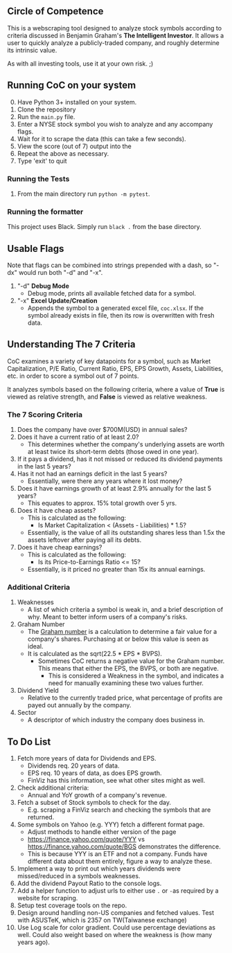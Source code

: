 ## Circle of Competence

This is a webscraping tool designed to analyze stock symbols according to criteria discussed in Benjamin Graham's __The Intelligent Investor__. It allows a user to quickly analyze a publicly-traded company, and roughly determine its intrinsic value.

As with all investing tools, use it at your own risk. ;)

## Running CoC on your system

0. Have Python 3+ installed on your system.
1. Clone the repository
2. Run the `main.py` file.
3. Enter a NYSE stock symbol you wish to analyze and any accompany flags.
4. Wait for it to scrape the data (this can take a few seconds).
5. View the score (out of 7) output into the
6. Repeat the above as necessary.
7. Type 'exit' to quit

### Running the Tests

1. From the main directory run `python -m pytest`.

### Running the formatter

This project uses Black. Simply run `black .` from the base directory.

## Usable Flags

Note that flags can be combined into strings prepended with a dash, so "-dx" would run both "-d" and "-x".

1. "-d" **Debug Mode**
   * Debug mode, prints all available fetched data for a symbol.
2. "-x" **Excel Update/Creation**
   * Appends the symbol to a generated excel file, `coc.xlsx`. If the symbol already exists in file, then its row is overwritten with fresh data.

## Understanding The 7 Criteria

CoC examines a variety of key datapoints for a symbol, such as Market Capitalization, P/E Ratio, Current Ratio, EPS, EPS Growth, Assets, Liabilities, etc. in order to score a symbol out of 7 points.

It analyzes symbols based on the following criteria, where a value of **True** is viewed as relative strength, and **False** is viewed as relative weakness.

### The 7 Scoring Criteria

1. Does the company have over $700M(USD) in annual sales?
2. Does it have a current ratio of at least 2.0?
   * This determines whether the company's underlying assets are worth at least twice its short-term debts (those owed in one year).
3. If it pays a dividend, has it not missed or reduced its dividend payments in the last 5 years?
4. Has it not had an earnings deficit in the last 5 years?
   * Essentially, were there any years where it lost money?
5. Does it have earnings growth of at least 2.9% annually for the last 5 years?
   * This equates to approx. 15% total growth over 5 yrs.
6. Does it have cheap assets?
   * This is calculated as the following:
     * Is Market Capitalization < (Assets - Liabilities) * 1.5?
   * Essentially, is the value of all its outstanding shares less than 1.5x the assets leftover after paying all its debts.
7. Does it have cheap earnings?
   * This is calculated as the following:
     * Is its Price-to-Earnings Ratio <= 15?
   * Essentially, is it priced no greater than 15x its annual earnings.

### Additional Criteria

1. Weaknesses
   * A list of which criteria a symbol is weak in, and a brief description of why. Meant to better inform users of a company's risks.
2. Graham Number
   * The [Graham number](https://en.wikipedia.org/wiki/Graham_number) is a calculation to determine a fair value for a company's shares. Purchasing at or below this value is seen as ideal.
   * It is calculated as the sqrt(22.5 * EPS * BVPS).
     * Sometimes CoC returns a negative value for the Graham number. This means that either the EPS, the BVPS, or both are negative.
       * This is considered a Weakness in the symbol, and indicates a need for manually examining these two values further.
3. Dividend Yield
   * Relative to the currently traded price, what percentage of profits are payed out annually by the company.
4. Sector
   * A descriptor of which industry the company does business in.

## To Do List

1. Fetch more years of data for Dividends and EPS.
   * Dividends req. 20 years of data.
   * EPS req. 10 years of data, as does EPS growth.
   * FinViz has this information, see what other sites might as well.
2. Check additional criteria:
   * Annual and YoY growth of a company's revenue.
3. Fetch a subset of Stock symbols to check for the day.
   * E.g. scraping a FinViz search and checking the symbols that are returned.
4. Some symbols on Yahoo (e.g. YYY) fetch a different format page.
   * Adjust methods to handle either version of the page
   * https://finance.yahoo.com/quote/YYY vs https://finance.yahoo.com/quote/BGS demonstrates the difference.
   * This is because YYY is an ETF and not a company. Funds have different data about them entirely, figure a way to analyze these.
5. Implement a way to print out which years dividends were missed/reduced in a symbols weaknesses.
6. Add the dividend Payout Ratio to the console logs.
7.  Add a helper function to adjust urls to either use `.` or `-`as required by a website for scraping.
8.  Setup test coverage tools on the repo.
9.  Design around handling non-US companies and fetched values. Test with ASUSTeK, which is 2357 on TW(Taiwanese exchange)
10. Use Log scale for color gradient. Could use percentage deviations as well. Could also weight based on where the weakness is (how many years ago).